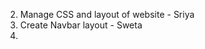 <!-- 1. Wireframe- Sweta and Sriya -->
2. Manage CSS and layout of website - Sriya
3.  Create Navbar layout - Sweta
4.  
